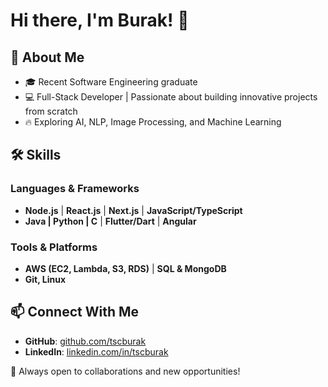 # Hi there, I'm Burak! 👋

## 🚀 About Me
- 🎓 Recent Software Engineering graduate
- 💻 Full-Stack Developer | Passionate about building innovative projects from scratch
- 🔥 Exploring AI, NLP, Image Processing, and Machine Learning

## 🛠 Skills
### **Languages & Frameworks**
- **Node.js** | **React.js** | **Next.js** | **JavaScript/TypeScript**
- **Java | Python | C** | **Flutter/Dart** | **Angular**

### **Tools & Platforms**
- **AWS (EC2, Lambda, S3, RDS)** | **SQL & MongoDB**
- **Git, Linux**

## 📫 Connect With Me
- **GitHub**: [github.com/tscburak](https://github.com/tscburak)
- **LinkedIn**: [linkedin.com/in/tscburak](https://www.linkedin.com/in/tscburak)

🚀 Always open to collaborations and new opportunities!

